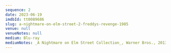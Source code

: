 ```yaml
---
sequence: 2
date: 2023-06-19
imdbId: tt0089686
slug: a-nightmare-on-elm-street-2-freddys-revenge-1985
venue: null
venueNotes: null
medium: Blu-ray
mediumNotes: _A Nightmare on Elm Street Collection_, Warner Bros., 2013
---
```


